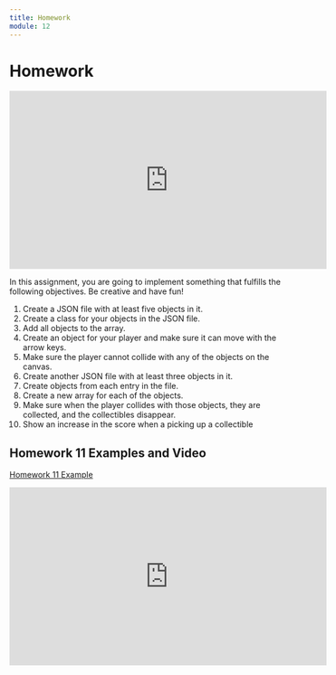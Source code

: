 ```yaml
---
title: Homework
module: 12
---
```


# Homework

<iframe width="560" height="315" src="https://umontana.zoom.us/rec/play/ucZ5Jen8rjo3TNPHtwSDUfJ5W461Kf6s2nRM_fVZzE22VCMKMVOhbuRENrbBzJUuT1tqLubJUE_7Lulx?continueMode=true" frameborder="0" allow="accelerometer; autoplay; encrypted-media; gyroscope; picture-in-picture" allowfullscreen></iframe>

In this assignment, you are going to implement something that fulfills the following objectives. Be creative and have fun!

1. Create a JSON file with at least five objects in it.
2. Create a class for your objects in the JSON file.
3. Add all objects to the array.
4. Create an object for your player and make sure it can move with the arrow keys.
5. Make sure the player cannot collide with any of the objects on the canvas.
6. Create another JSON file with at least three objects in it.
7. Create objects from each entry in the file.
8. Create a new array for each of the objects.
9. Make sure when the player collides with those objects, they are collected, and the collectibles disappear.
10. Show an increase in the score when a picking up a collectible

## Homework 11 Examples and Video

[Homework 11 Example](https://github.com/Montana-Media-Arts/441-WebTech-Spring2019/tree/master/Week%2013%20Examples)

<iframe width="560" height="315" src="https://www.youtube.com/embed/t597bDuB4Lk" frameborder="0" allow="accelerometer; autoplay; encrypted-media; gyroscope; picture-in-picture" allowfullscreen></iframe>
